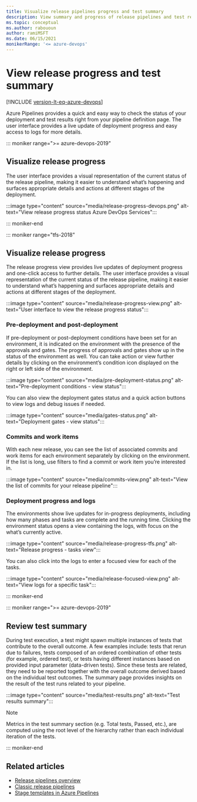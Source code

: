 ```yaml
---
title: Visualize release pipelines progress and test summary
description: View summary and progress of release pipelines and test results
ms.topic: conceptual
ms.author: rabououn
author: ramiMSFT
ms.date: 06/15/2021
monikerRange: '<= azure-devops'
---
```


# View release progress and test summary

[!INCLUDE [version-lt-eq-azure-devops](../../includes/version-lt-eq-azure-devops.md)]

Azure Pipelines provides a quick and easy way to check the status of your deployment and test results right from your pipeline definition page. The user interface provides a live update of deployment progress and easy access to logs for more details.

::: moniker range=">= azure-devops-2019"

## Visualize release progress

The user interface provides a visual representation of the current status of the release pipeline, making it easier to understand what’s happening and surfaces appropriate details and actions at different stages of the deployment.

:::image type="content" source="media/release-progress-devops.png" alt-text="View release progress status Azure DevOps Services":::

::: moniker-end

::: moniker range="tfs-2018"

## Visualize release progress

The release progress view provides live updates of deployment progress and one-click access to further details. The user interface provides a visual representation of the current status of the release pipeline, making it easier to understand what’s happening and surfaces appropriate details and actions at different stages of the deployment.

:::image type="content" source="media/release-progress-view.png" alt-text="User interface to view the release progress status":::

### Pre-deployment and post-deployment

If pre-deployment or post-deployment conditions have been set for an environment, it is indicated on the environment with the presence of the approvals and gates. The progress of approvals and gates show up in the status of the environment as well. You can take action or view further details by clicking on the environment’s condition icon displayed on the right or left side of the environment.

:::image type="content" source="media/pre-deployment-status.png" alt-text="Pre-deployment conditions - view status":::

You can also view the deployment gates status and a quick action buttons to view logs and debug issues if needed.

:::image type="content" source="media/gates-status.png" alt-text="Deployment gates - view status":::

### Commits and work items

With each new release, you can see the list of associated commits and work items for each environment separately by clicking on the environment. If the list is long, use filters to find a commit or work item you’re interested in.

:::image type="content" source="media/commits-view.png" alt-text="View the list of commits for your release pipeline":::

### Deployment progress and logs

The environments show live updates for in-progress deployments, including how many phases and tasks are complete and the running time. Clicking the environment status opens a view containing the logs, with focus on the what’s currently active.

:::image type="content" source="media/release-progress-tfs.png" alt-text="Release progress - tasks view":::

You can also click into the logs to enter a focused view for each of the tasks.

:::image type="content" source="media/release-focused-view.png" alt-text="View logs for a specific task":::

::: moniker-end

::: moniker range=">= azure-devops-2019"

## Review test summary

During test execution, a test might spawn multiple instances of tests that contribute to the overall outcome. A few examples include: tests that rerun due to failures, tests composed of an ordered combination of other tests (for example, ordered test), or tests having different instances based on provided input parameter (data-driven tests). Since these tests are related, they need to be reported together with the overall outcome derived based on the individual test outcomes. The summary page provides insights on the result of the test runs related to your pipeline.

:::image type="content" source="media/test-results.png" alt-text="Test results summary":::

> [!NOTE]
> Metrics in the test summary section (e.g. Total tests, Passed, etc.), are computed using the root level of the hierarchy rather than each individual iteration of the tests.

::: moniker-end

## Related articles

- [Release pipelines overview](./index.md)
- [Classic release pipelines](./define-multistage-release-process.md)
- [Stage templates in Azure Pipelines](./env-templates.md)
